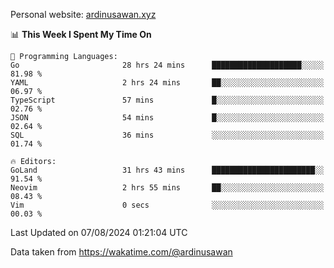 Personal website: [ardinusawan.xyz](https://ardinusawan.xyz)

<!--START_SECTION:waka-->
📊 **This Week I Spent My Time On** 

```text
💬 Programming Languages: 
Go                       28 hrs 24 mins      ████████████████████░░░░░   81.98 % 
YAML                     2 hrs 24 mins       ██░░░░░░░░░░░░░░░░░░░░░░░   06.97 % 
TypeScript               57 mins             █░░░░░░░░░░░░░░░░░░░░░░░░   02.76 % 
JSON                     54 mins             █░░░░░░░░░░░░░░░░░░░░░░░░   02.64 % 
SQL                      36 mins             ░░░░░░░░░░░░░░░░░░░░░░░░░   01.74 % 

🔥 Editors: 
GoLand                   31 hrs 43 mins      ███████████████████████░░   91.54 % 
Neovim                   2 hrs 55 mins       ██░░░░░░░░░░░░░░░░░░░░░░░   08.43 % 
Vim                      0 secs              ░░░░░░░░░░░░░░░░░░░░░░░░░   00.03 % 
```


 Last Updated on 07/08/2024 01:21:04 UTC
<!--END_SECTION:waka-->
Data taken from https://wakatime.com/@ardinusawan
